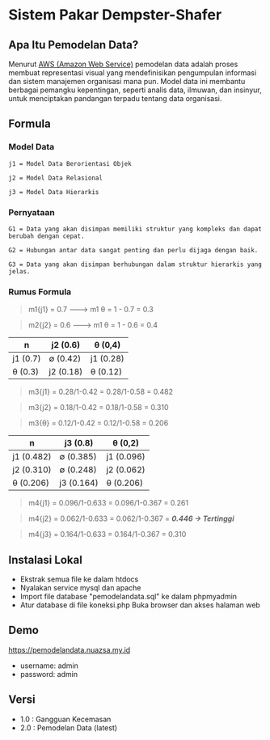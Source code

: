 # Sistem Pakar Dempster-Shafer

## Apa Itu Pemodelan Data?
Menurut [AWS (Amazon Web Service)](https://aws.amazon.com/what-is/data-modeling/) pemodelan data adalah proses membuat representasi visual yang mendefinisikan pengumpulan informasi dan sistem manajemen organisasi mana pun. Model data ini membantu berbagai pemangku kepentingan, seperti analis data, ilmuwan, dan insinyur, untuk menciptakan pandangan terpadu tentang data organisasi.

## Formula
### Model Data
```
j1 = Model Data Berorientasi Objek

j2 = Model Data Relasional

j3 = Model Data Hierarkis
```
### Pernyataan
```
G1 = Data yang akan disimpan memiliki struktur yang kompleks dan dapat berubah dengan cepat.

G2 = Hubungan antar data sangat penting dan perlu dijaga dengan baik.

G3 = Data yang akan disimpan berhubungan dalam struktur hierarkis yang jelas.
```

### Rumus Formula

> m1{j1} = 0.7 ---> m1 θ = 1 - 0.7 = 0.3

> m2{j2} = 0.6 ---> m1 θ = 1 - 0.6 = 0.4

| n      | j2 (0.6) | θ (0,4) |
|--------|----------|---------|
|j1 (0.7)|∅ (0.42)   |j1 (0.28)|
|θ  (0.3)|j2 (0.18) |θ (0.12) |

> m3{j1} = 0.28/1-0.42 = 0.28/1-0.58 = 0.482

> m3{j2} = 0.18/1-0.42 = 0.18/1-0.58 = 0.310

> m3{θ} = 0.12/1-0.42 = 0.12/1-0.58 = 0.206

| n      | j3 (0.8) | θ (0,2) |
|--------|----------|---------|
|j1 (0.482)|∅ (0.385)   |j1 (0.096)|
|j2 (0.310)|∅ (0.248)   |j2 (0.062)|
|θ  (0.206)|j3 (0.164) |θ (0.206) |

> m4{j1} = 0.096/1-0.633 = 0.096/1-0.367 = 0.261

> m4{j2} = 0.062/1-0.633 = 0.062/1-0.367 = ***0.446 -> Tertinggi*** 

> m4{j3} = 0.164/1-0.633 = 0.164/1-0.367 = 0.310


## Instalasi Lokal
- Ekstrak semua file ke dalam htdocs
- Nyalakan service mysql dan apache
- Import file database "pemodelandata.sql" ke dalam phpmyadmin
- Atur database di file koneksi.php
Buka browser dan akses halaman web

## Demo
<https://pemodelandata.nuazsa.my.id>
- username: admin
- password: admin

## Versi
- 1.0 : Gangguan Kecemasan
- 2.0 : Pemodelan Data (latest)